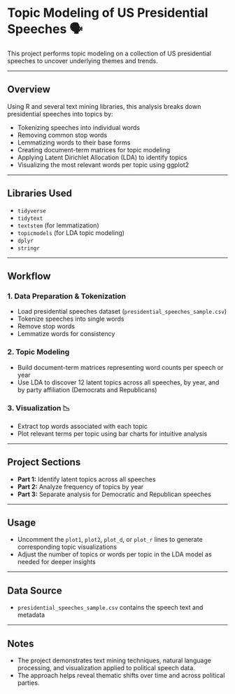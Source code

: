 # Topic Modeling of US Presidential Speeches 🗣️

This project performs topic modeling on a collection of US presidential speeches to uncover underlying themes and trends.

---

## Overview

Using R and several text mining libraries, this analysis breaks down presidential speeches into topics by:

* Tokenizing speeches into individual words
* Removing common stop words
* Lemmatizing words to their base forms
* Creating document-term matrices for topic modeling
* Applying Latent Dirichlet Allocation (LDA) to identify topics
* Visualizing the most relevant words per topic using ggplot2

---

## Libraries Used

* `tidyverse`
* `tidytext`
* `textstem` (for lemmatization)
* `topicmodels` (for LDA topic modeling)
* `dplyr`
* `stringr`

---

## Workflow

### 1. Data Preparation & Tokenization

* Load presidential speeches dataset (`presidential_speeches_sample.csv`)
* Tokenize speeches into single words
* Remove stop words
* Lemmatize words for consistency

### 2. Topic Modeling

* Build document-term matrices representing word counts per speech or year
* Use LDA to discover 12 latent topics across all speeches, by year, and by party affiliation (Democrats and Republicans)

### 3. Visualization 📉

* Extract top words associated with each topic
* Plot relevant terms per topic using bar charts for intuitive analysis

---

## Project Sections

* **Part 1:** Identify latent topics across all speeches
* **Part 2:** Analyze frequency of topics by year
* **Part 3:** Separate analysis for Democratic and Republican speeches

---

## Usage

* Uncomment the `plot1`, `plot2`, `plot_d`, or `plot_r` lines to generate corresponding topic visualizations
* Adjust the number of topics or words per topic in the LDA model as needed for deeper insights

---

## Data Source

* `presidential_speeches_sample.csv` contains the speech text and metadata

---

## Notes

* The project demonstrates text mining techniques, natural language processing, and visualization applied to political speech data.
* The approach helps reveal thematic shifts over time and across political parties.

